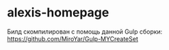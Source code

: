 # alexis-homepage
Билд скомпилирован с помощь данной Gulp сборки: https://github.com/MiroYar/Gulp-MYCreateSet
